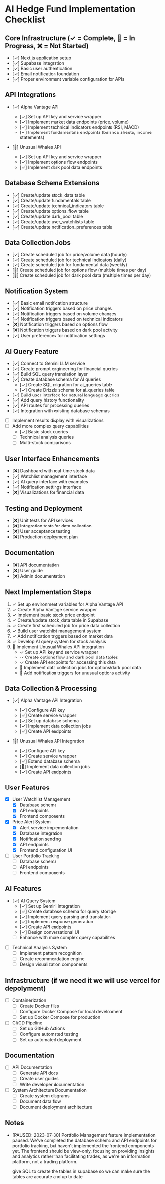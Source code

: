 # AI Hedge Fund Implementation Checklist

## Core Infrastructure (✓ = Complete, 🔄 = In Progress, ❌ = Not Started)

- [✓] Next.js application setup
- [✓] Supabase integration
- [✓] Basic user authentication
- [✓] Email notification foundation
- [✓] Proper environment variable configuration for APIs

## API Integrations

- [✓] Alpha Vantage API
  - [✓] Set up API key and service wrapper
  - [✓] Implement market data endpoints (price, volume)
  - [✓] Implement technical indicators endpoints (RSI, MACD)
  - [✓] Implement fundamentals endpoints (balance sheets, income statements)

- [🔄] Unusual Whales API
  - [✓] Set up API key and service wrapper
  - [✓] Implement options flow endpoints
  - [✓] Implement dark pool data endpoints

## Database Schema Extensions

- [✓] Create/update stock_data table
- [✓] Create/update fundamentals table
- [✓] Create/update technical_indicators table
- [✓] Create/update options_flow table
- [✓] Create/update dark_pool table
- [✓] Create/update user_watchlists table
- [✓] Create/update notification_preferences table

## Data Collection Jobs

- [✓] Create scheduled job for price/volume data (hourly)
- [✓] Create scheduled job for technical indicators (daily)
- [✓] Create scheduled job for fundamental data (weekly)
- [🔄] Create scheduled job for options flow (multiple times per day)
- [🔄] Create scheduled job for dark pool data (multiple times per day)

## Notification System

- [✓] Basic email notification structure
- [✓] Notification triggers based on price changes
- [✓] Notification triggers based on volume changes
- [✓] Notification triggers based on technical indicators
- [❌] Notification triggers based on options flow
- [❌] Notification triggers based on dark pool activity
- [✓] User preferences for notification settings

## AI Query Feature

- [✓] Connect to Gemini LLM service
- [✓] Create prompt engineering for financial queries
- [✓] Build SQL query translation layer
- [✓] Create database schema for AI queries
  - [✓] Create SQL migration for ai_queries table 
  - [✓] Create Drizzle schema for ai_queries table
- [✓] Build user interface for natural language queries
- [✓] Add query history functionality
- [✓] API routes for processing queries
- [✓] Integration with existing database schemas 
- [ ] Implement results display with visualizations
- [ ] Add more complex query capabilities
  - [✓] Basic stock queries
  - [ ] Technical analysis queries
  - [ ] Multi-stock comparisons

## User Interface Enhancements

- [❌] Dashboard with real-time stock data
- [✓] Watchlist management interface
- [✓] AI query interface with examples
- [✓] Notification settings interface
- [❌] Visualizations for financial data

## Testing and Deployment

- [❌] Unit tests for API services
- [❌] Integration tests for data collection
- [❌] User acceptance testing
- [❌] Production deployment plan

## Documentation

- [❌] API documentation
- [❌] User guide
- [❌] Admin documentation

## Next Implementation Steps

1. ✓ Set up environment variables for Alpha Vantage API
2. ✓ Create Alpha Vantage service wrapper
3. ✓ Implement basic stock price endpoint
4. ✓ Create/update stock_data table in Supabase
5. ✓ Create first scheduled job for price data collection
6. ✓ Build user watchlist management system
7. ✓ Add notification triggers based on market data
8. ✓ Develop AI query system for stock analysis
9. 🔄 Implement Unusual Whales API integration
   - ✓ Set up API key and service wrapper
   - ✓ Create options flow and dark pool data tables
   - ✓ Create API endpoints for accessing this data
   - 🔄 Implement data collection jobs for options/dark pool data
   - 🔄 Add notification triggers for unusual options activity

## Data Collection & Processing

- [✓] Alpha Vantage API Integration
  - [✓] Configure API key
  - [✓] Create service wrapper
  - [✓] Set up database schema
  - [✓] Implement data collection jobs
  - [✓] Create API endpoints

- [🔄] Unusual Whales API Integration
  - [✓] Configure API key
  - [✓] Create service wrapper
  - [✓] Extend database schema
  - [🔄] Implement data collection jobs
  - [✓] Create API endpoints

## User Features

- [x] User Watchlist Management
  - [x] Database schema
  - [x] API endpoints
  - [x] Frontend components

- [x] Price Alert System
  - [x] Alert service implementation
  - [x] Database integration
  - [x] Notification sending
  - [x] API endpoints
  - [x] Frontend configuration UI

- [ ] User Portfolio Tracking
  - [ ] Database schema
  - [ ] API endpoints
  - [ ] Frontend components

## AI Features

- [✓] AI Query System
  - [✓] Set up Gemini integration
  - [✓] Create database schema for query storage
  - [✓] Implement query parsing and translation
  - [✓] Implement response generation
  - [✓] Create API endpoints
  - [✓] Design conversational UI
  - [ ] Enhance with more complex query capabilities

- [ ] Technical Analysis System
  - [ ] Implement pattern recognition
  - [ ] Create recommendation engine
  - [ ] Design visualization components

## Infrastructure (if we need it we will use vercel for depolyment)

- [ ] Containerization
  - [ ] Create Docker files
  - [ ] Configure Docker Compose for local development
  - [ ] Set up Docker Compose for production

- [ ] CI/CD Pipeline
  - [ ] Set up GitHub Actions
  - [ ] Configure automated testing
  - [ ] Set up automated deployment

## Documentation

- [ ] API Documentation
  - [ ] Generate API docs
  - [ ] Create user guides
  - [ ] Write developer documentation

- [ ] System Architecture Documentation
  - [ ] Create system diagrams
  - [ ] Document data flow
  - [ ] Document deployment architecture

## Notes

- [PAUSED: 2023-07-30] Portfolio Management feature implementation paused. We've completed the database schema and API endpoints for portfolio tracking, but haven't implemented the frontend components yet. The frontend should be view-only, focusing on providing insights and analytics rather than facilitating trades, as we're an information platform, not a trading platform.

  give SQL to create the tables in supabase so we can make sure the tables are accurate and up to date